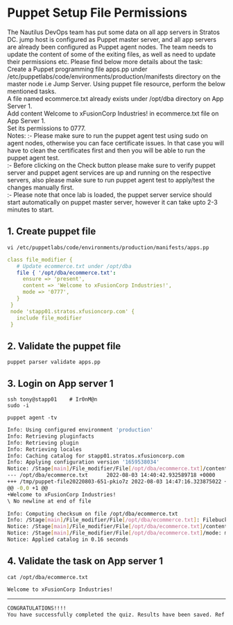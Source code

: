 # Puppet Setup File Permissions

The Nautilus DevOps team has put some data on all app servers in Stratos DC. jump host is configured as Puppet master server, and all app servers are already been configured as Puppet agent nodes. The team needs to update the content of some of the exiting files, as well as need to update their permissions etc. Please find below more details about the task:  
Create a Puppet programming file apps.pp under /etc/puppetlabs/code/environments/production/manifests directory on the master node i.e Jump Server. Using puppet file resource, perform the below mentioned tasks.  
A file named ecommerce.txt already exists under /opt/dba directory on App Server 1.  
Add content Welcome to xFusionCorp Industries! in ecommerce.txt file on App Server 1.  
Set its permissions to 0777.  
Notes: :- Please make sure to run the puppet agent test using sudo on agent nodes, otherwise you can face certificate issues. In that case you will have to clean the certificates first and then you will be able to run the puppet agent test.  
:- Before clicking on the Check button please make sure to verify puppet server and puppet agent services are up and running on the respective servers, also please make sure to run puppet agent test to apply/test the changes manually first.  
:- Please note that once lab is loaded, the puppet server service should start automatically on puppet master server, however it can take upto 2-3 minutes to start.  


## 1. Create puppet file
`vi /etc/puppetlabs/code/environments/production/manifests/apps.pp`  
```yaml
class file_modifier {
   # Update ecommerce.txt under /opt/dba
   file { '/opt/dba/ecommerce.txt':
     ensure => 'present',
     content => 'Welcome to xFusionCorp Industries!',
     mode => '0777',
   }
 }
 node 'stapp01.stratos.xfusioncorp.com' {
   include file_modifier
 }
```


## 2. Validate the puppet file
`puppet parser validate apps.pp`  


## 3. Login on App server 1
`ssh tony@stapp01    # Ir0nM@n`  
`sudo -i`  

`puppet agent -tv`  
```bash
Info: Using configured environment 'production'
Info: Retrieving pluginfacts
Info: Retrieving plugin
Info: Retrieving locales
Info: Caching catalog for stapp01.stratos.xfusioncorp.com
Info: Applying configuration version '1659538034'
Notice: /Stage[main]/File_modifier/File[/opt/dba/ecommerce.txt]/content: 
--- /opt/dba/ecommerce.txt      2022-08-03 14:40:42.932589718 +0000
+++ /tmp/puppet-file20220803-651-pkio7z 2022-08-03 14:47:16.323875022 +0000
@@ -0,0 +1 @@
+Welcome to xFusionCorp Industries!
\ No newline at end of file

Info: Computing checksum on file /opt/dba/ecommerce.txt
Info: /Stage[main]/File_modifier/File[/opt/dba/ecommerce.txt]: Filebucketed /opt/dba/ecommerce.txt to puppet with sum d41d8cd98f00b204e9800998ecf8427e
Notice: /Stage[main]/File_modifier/File[/opt/dba/ecommerce.txt]/content: content changed '{md5}d41d8cd98f00b204e9800998ecf8427e' to '{md5}b899e8a90bbb38276f6a00012e1956fe'
Notice: /Stage[main]/File_modifier/File[/opt/dba/ecommerce.txt]/mode: mode changed '0644' to '0777'
Notice: Applied catalog in 0.16 seconds
```


## 4. Validate the task on App server 1
`cat /opt/dba/ecommerce.txt`  
```console
Welcome to xFusionCorp Industries!
```

---
```bash
CONGRATULATIONS!!!!
You have successfully completed the quiz. Results have been saved. Ref ID:62e8da789632143213f930d3
```
